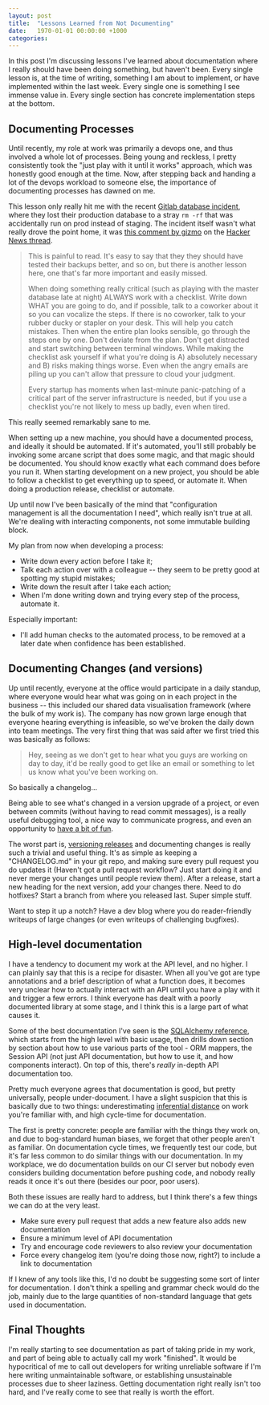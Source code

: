 ```yaml
---
layout: post
title:  "Lessons Learned from Not Documenting"
date:   1970-01-01 00:00:00 +1000
categories: 
---
```


In this post I'm discussing lessons I've learned about documentation where I really should have been doing something, but haven't been. Every single lesson is, at the time of writing, something I am about to implement, or have implemented within the last week. Every single one is something I see immense value in. Every single section has concrete implementation steps at the bottom.

Documenting Processes
------------------

Until recently, my role at work was primarily a devops one, and thus involved a whole lot of processes. Being young and reckless, I pretty consistently took the "just play with it until it works" approach, which was honestly good enough at the time. Now, after stepping back and handing a lot of the devops workload to someone else, the importance of documenting processes has dawned on me.

This lesson only really hit me with the recent [Gitlab database incident](https://docs.google.com/document/d/1GCK53YDcBWQveod9kfzW-VCxIABGiryG7_z_6jHdVik/pub), where they lost their production database to a stray `rm -rf` that was accidentally run on prod instead of staging. The incident itself wasn't what really drove the point home, it was [this comment by gizmo](https://news.ycombinator.com/item?id=13537177) on the [Hacker News thread](https://news.ycombinator.com/item?id=13537052).

>This is painful to read. It's easy to say that they they should have tested their backups better, and so on, but there is another lesson here, one that's far more important and easily missed.
>
>When doing something really critical (such as playing with the master database late at night) ALWAYS work with a checklist. Write down WHAT you are going to do, and if possible, talk to a coworker about it so you can vocalize the steps. If there is no coworker, talk to your rubber ducky or stapler on your desk. This will help you catch mistakes. Then when the entire plan looks sensible, go through the steps one by one. Don't deviate from the plan. Don't get distracted and start switching between terminal windows. While making the checklist ask yourself if what you're doing is A) absolutely necessary and B) risks making things worse. Even when the angry emails are piling up you can't allow that pressure to cloud your judgment.
>
>Every startup has moments when last-minute panic-patching of a critical part of the server infrastructure is needed, but if you use a checklist you're not likely to mess up badly, even when tired.

This really seemed remarkably sane to me.

When setting up a new machine, you should have a documented process, and ideally it should be automated. If it's automated, you'll still probably be invoking some arcane script that does some magic, and that magic should be documented. You should know exactly what each command does before you run it. When starting development on a new project, you should be able to follow a checklist to get everything up to speed, or automate it. When doing a production release, checklist or automate.

Up until now I've been basically of the mind that "configuration management is all the documentation I need", which really isn't true at all. We're dealing with interacting components, not some immutable building block.


My plan from now when developing a process:
 - Write down every action before I take it;
 - Talk each action over with a colleague -- they seem to be pretty good at spotting my stupid mistakes;
 - Write down the result after I take each action;
 - When I'm done writing down and trying every step of the process, automate it.

Especially important:
 - I'll add human checks to the automated process, to be removed at a later date when confidence has been established.


Documenting Changes (and versions)
-------------------

Up until recently, everyone at the office would participate in a daily standup, where everyone would hear what was going on in each project in the business -- this included our shared data visualisation framework (where the bulk of my work is). The company has now grown large enough that everyone hearing everything is infeasible, so we've broken the daily down into team meetings. The very first thing that was said after we first tried this was basically as follows:

> Hey, seeing as we don't get to hear what you guys are working on day to day, it'd be really good to get like an email or something to let us know what you've been working on.

So basically a changelog...

Being able to see what's changed in a version upgrade of a project, or even between commits (without having to read commit messages), is a really useful debugging tool, a nice way to communicate progress, and even an opportunity to [have a bit of fun](https://api.slack.com/changelog).

The worst part is, [versioning releases](http://semver.org/) and documenting changes is really such a trivial and useful thing. It's as simple as keeping a "CHANGELOG.md" in your git repo, and making sure every pull request you do updates it (Haven't got a pull request workflow? Just start doing it and never merge your changes until people review them). After a release, start a new heading for the next version, add your changes there. Need to do hotfixes? Start a branch from where you released last. Super simple stuff.

Want to step it up a notch? Have a dev blog where you do reader-friendly writeups of large changes (or even writeups of challenging bugfixes).


High-level documentation
------------------------

I have a tendency to document my work at the API level, and no higher. I can plainly say that this is a recipe for disaster. When all you've got are type annotations and a brief description of what a function does, it becomes very unclear how to actually interact with an API until you have a play with it and trigger a few errors. I think everyone has dealt with a poorly documented library at some stage, and I think this is a large part of what causes it.

Some of the best documentation I've seen is the [SQLAlchemy reference](http://docs.sqlalchemy.org/en/rel_1_1/), which starts from the high level with basic usage, then drills down section by section about how to use various parts of the tool - ORM mappers, the Session API (not just API documentation, but how to use it, and how components interact). On top of this, there's *really* in-depth API documentation too.

Pretty much everyone agrees that documentation is good, but pretty universally, people under-document. I have a slight suspicion that this is basically due to two things: underestimating [inferential distance](https://wiki.lesswrong.com/wiki/Inferential_distance) on work you're familiar with, and high cycle-time for documentation.

The first is pretty concrete: people are familiar with the things they work on, and due to bog-standard human biases, we forget that other people aren't as familiar. On documentation cycle times, we frequently test our code, but it's far less common to do similar things with our documentation. In my workplace, we do documentation builds on our CI server but nobody even considers building documentation before pushing code, and nobody really reads it once it's out there (besides our poor, poor users).

Both these issues are really hard to address, but I think there's a few things we can do at the very least.
 - Make sure every pull request that adds a new feature also adds new documentation
 - Ensure a minimum level of API documentation
 - Try and encourage code reviewers to also review your documentation
 - Force every changelog item (you're doing those now, right?) to include a link to documentation

If I knew of any tools like this, I'd no doubt be suggesting some sort of linter for documentation. I don't think a spelling and grammar check would do the job, mainly due to the large quantities of non-standard language that gets used in documentation.

Final Thoughts
-------------

I'm really starting to see documentation as part of taking pride in my work, and part of being able to actually call my work "finished". It would be hypocritical of me to call out developers for writing unreliable software if I'm here writing unmaintainable software, or establishing unsustainable processes due to sheer laziness. Getting documentation right really isn't too hard, and I've really come to see that really is worth the effort.
